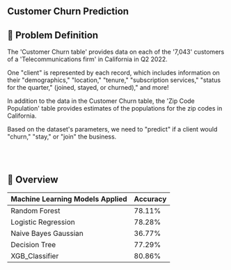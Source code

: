 ## Customer Churn Prediction



## 📌 Problem Definition
The 'Customer Churn table' provides data on each of the '7,043' customers of a 'Telecommunications firm' in California in Q2 2022.

One "client" is represented by each record, which includes information on their "demographics," "location," "tenure," "subscription services," "status for the quarter," (joined, stayed, or churned)," and more!

In addition to the data in the Customer Churn table, the 'Zip Code Population' table provides estimates of the populations for the zip codes in California.

Based on the dataset's parameters, we need to "predict" if a client would "churn," "stay," or "join" the business.

<br><br>


## 📓 Overview

| Machine Learning Models Applied            | Accuracy |
| ----------------- | ------------------------------------------------------------------ |
| Random Forest | 78.11% |
| Logistic Regression | 78.28% |
| Naive Bayes Gaussian | 36.77% |
| Decision Tree | 77.29% |
| XGB_Classifier | 80.86% |

<br>
